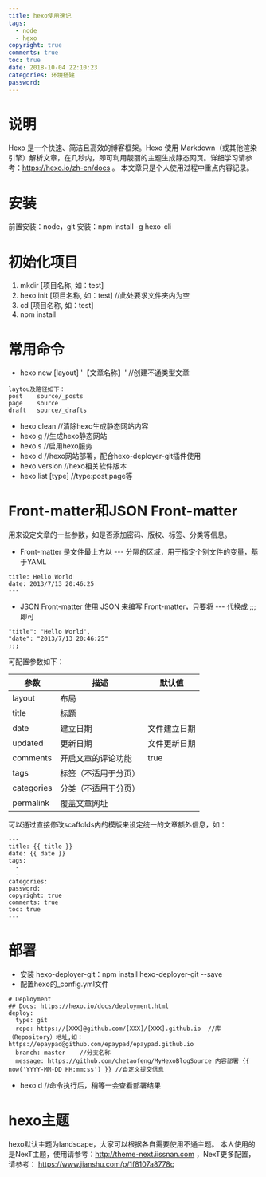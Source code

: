 ```yaml
---
title: hexo使用速记
tags:
  - node
  - hexo
copyright: true
comments: true
toc: true
date: 2018-10-04 22:10:23
categories: 环境搭建
password:
---
```


# 说明
Hexo 是一个快速、简洁且高效的博客框架。Hexo 使用 Markdown（或其他渲染引擎）解析文章，在几秒内，即可利用靓丽的主题生成静态网页。详细学习请参考：https://hexo.io/zh-cn/docs 。
本文章只是个人使用过程中重点内容记录。

# 安装
前置安装：node，git
安装：npm install -g hexo-cli

# 初始化项目
1. mkdir [项目名称, 如：test]
2. hexo init [项目名称, 如：test] //此处要求文件夹内为空
3. cd [项目名称, 如：test]
4. npm install

# 常用命令
* hexo new [layout] '【文章名称】'    //创建不通类型文章
~~~
laytou及路径如下：
post	source/_posts
page	source
draft	source/_drafts
~~~
* hexo clean    //清除hexo生成静态网站内容
* hexo g        //生成hexo静态网站
* hexo s        //启用hexo服务
* hexo d        //hexo网站部署，配合hexo-deployer-git插件使用
* hexo version  //hexo相关软件版本
* hexo list [type] //type:post,page等

# Front-matter和JSON Front-matter
用来设定文章的一些参数，如是否添加密码、版权、标签、分类等信息。
* Front-matter 是文件最上方以 --- 分隔的区域，用于指定个别文件的变量，基于YAML
~~~
title: Hello World
date: 2013/7/13 20:46:25
---
~~~
* JSON Front-matter 使用 JSON 来编写 Front-matter，只要将 --- 代换成 ;;; 即可
~~~
"title": "Hello World",
"date": "2013/7/13 20:46:25"
;;;
~~~
可配置参数如下：

参数|描述|默认值
--|--|--
layout	| 布局	
title	|标题	
date	|建立日期	|文件建立日期
updated	|更新日期	|文件更新日期
comments	|开启文章的评论功能|	true
tags	|标签（不适用于分页）	
categories	|分类（不适用于分页）	
permalink	|覆盖文章网址	 

可以通过直接修改scaffolds内的模版来设定统一的文章额外信息，如：
~~~
---
title: {{ title }}
date: {{ date }}
tags:
  - 
  - 
categories: 
password: 
copyright: true
comments: true
toc: true
---
~~~

# 部署
* 安装 hexo-deployer-git：npm install hexo-deployer-git --save
* 配置hexo的_config.yml文件
~~~
# Deployment
## Docs: https://hexo.io/docs/deployment.html
deploy:
  type: git
  repo: https://[XXX]@github.com/[XXX]/[XXX].github.io  //库（Repository）地址,如：https://epaypad@github.com/epaypad/epaypad.github.io
  branch: master    //分支名称
  message: https://github.com/chetaofeng/MyHexoBlogSource 内容部署 {{ now('YYYY-MM-DD HH:mm:ss') }} //自定义提交信息
~~~
* hexo d //命令执行后，稍等一会查看部署结果

# hexo主题
hexo默认主题为landscape，大家可以根据各自需要使用不通主题。
本人使用的是NexT主题，使用请参考：http://theme-next.iissnan.com ，NexT更多配置，请参考：
https://www.jianshu.com/p/1f8107a8778c